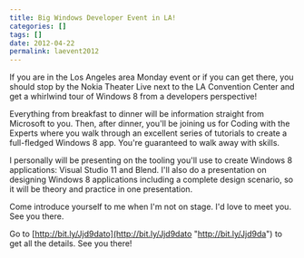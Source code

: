 ```yaml
---
title: Big Windows Developer Event in LA!
categories: []
tags: []
date: 2012-04-22
permalink: laevent2012
---
```


If you are in the Los Angeles area Monday event or if you can get there, you should stop by the Nokia Theater Live next to the LA Convention Center and get a whirlwind tour of Windows 8 from a developers perspective!
<!-- xmore -->

Everything from breakfast to dinner will be information straight from Microsoft to you. Then, after dinner, you&#39;ll be joining us for Coding with the Experts where you walk through an excellent series of tutorials to create a full-fledged Windows 8 app. You&#39;re guaranteed to walk away with skills.

I personally will be presenting on the tooling you&#39;ll use to create Windows 8 applications: Visual Studio 11 and Blend. I&#39;ll also do a presentation on designing Windows 8 applications including a complete design scenario, so it will be theory and practice in one presentation.

Come introduce yourself to me when I&#39;m not on stage. I&#39;d love to meet you. See you there.

Go to [http://bit.ly/Jjd9dato](http://bit.ly/Jjd9dato "http://bit.ly/Jjd9da") to get all the details. See you there!